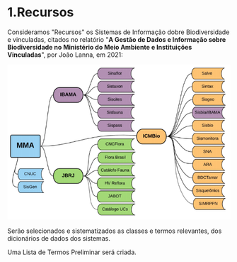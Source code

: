 # 1.Recursos

Consideramos "Recursos" os Sistemas de Informação dobre Biodiversidade e vinculadas, citados no relatório "**A Gestão de Dados e Informação sobre Biodiversidade no Ministério do Meio Ambiente e Instituições Vinculadas**", por João Lanna, em 2021:

![](../../.gitbook/assets/screenshot20220503113424.png)

Serão selecionados e sistematizados as classes e termos relevantes, dos dicionários de dados dos sistemas.

Uma Lista de Termos Preliminar será criada.
